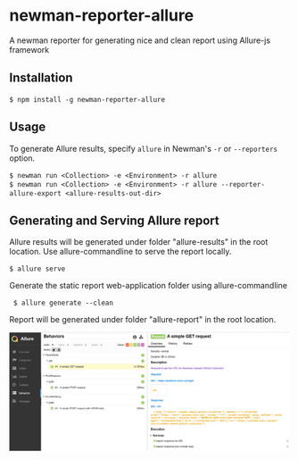 # newman-reporter-allure
A newman reporter for generating nice and clean report using Allure-js framework

## Installation
```console
$ npm install -g newman-reporter-allure
```

## Usage
To generate Allure results, specify `allure` in Newman's `-r` or `--reporters` option.

```console
$ newman run <Collection> -e <Environment> -r allure
$ newman run <Collection> -e <Environment> -r allure --reporter-allure-export <allure-results-out-dir>
```

## Generating and Serving Allure report

Allure results will be generated under folder "allure-results" in the root location.
Use allure-commandline to serve the report locally.
  ```console
  $ allure serve
  ```
Generate the static report web-application folder using allure-commandline 
 ```console
  $ allure generate --clean
  ```
  Report will be generated under folder "allure-report" in the root location.


![Screenshot](screenshot.jpg)